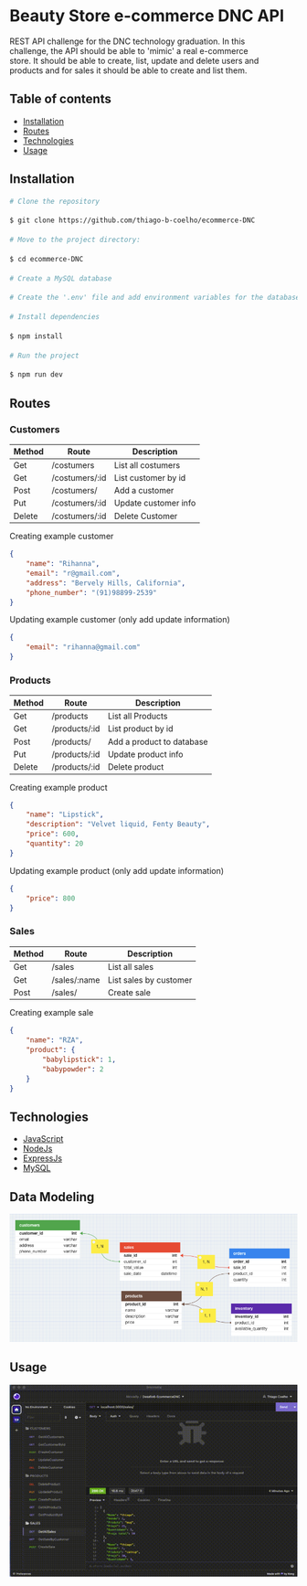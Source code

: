 # Beauty Store e-commerce DNC API
REST API challenge for the DNC technology graduation. In this </br>
challenge, the API should be able to 'mimic' a real e-commerce </br>
store. It should be able to create, list, update and delete users and </br>
products and for sales it should be able to create and list them.

## Table of contents

- [Installation](#installation)
- [Routes](#routes)
- [Technologies](#technologies)
- [Usage](#usage)

## Installation

```bash
# Clone the repository

$ git clone https://github.com/thiago-b-coelho/ecommerce-DNC

# Move to the project directory:

$ cd ecommerce-DNC

# Create a MySQL database

# Create the '.env' file and add environment variables for the database connection

# Install dependencies

$ npm install

# Run the project

$ npm run dev
```

## Routes

### Customers

| Method      | Route              | Description          |
|-------------|--------------------|----------------------|
| Get         |/costumers          | List all costumers   |
| Get         |/costumers/:id      | List customer by id  |
| Post        |/costumers/         | Add a customer       |
| Put         |/costumers/:id      | Update customer info |
| Delete      |/costumers/:id      | Delete Customer      |

Creating example customer
```json
{
	"name": "Rihanna",
	"email": "r@gmail.com",
	"address": "Bervely Hills, California",
	"phone_number": "(91)98899-2539"
}
```
Updating example customer (only add update information)
```json
{
	"email": "rihanna@gmail.com"
}
```


### Products

| Method      | Route               | Description               |
|-------------|---------------------|---------------------------|
| Get         | /products           | List all Products         |
| Get         | /products/:id       | List product by id        |
| Post        | /products/          | Add a product to database |
| Put         | /products/:id       | Update product info       |
| Delete      | /products/:id       | Delete product            |

Creating example product

```json
{
    "name": "Lipstick",
    "description": "Velvet liquid, Fenty Beauty",
    "price": 600,
    "quantity": 20
}
```
Updating example product (only add update information)
```json
{
	"price": 800
}
```

### Sales

| Method      |Route               | Description            |
|-------------|--------------------|------------------------|
| Get         | /sales             | List all sales         |
| Get         | /sales/:name       | List sales by customer |
| Post        | /sales/            | Create sale            |

Creating example sale

```json
{
	"name": "RZA",
	"product": {
		"babylipstick": 1,
        "babypowder": 2 
	}
}
```

## Technologies

- [JavaScript](https://devdocs.io/javascript/)
- [NodeJs](https://nodejs.org)
- [ExpressJs](https://expressjs.com)
- [MySQL](https://www.mysql.com/)

## Data Modeling

![Data Modeling](/public/assets/dataModeling.png)

## Usage


![img](/public/assets/customers.gif)
